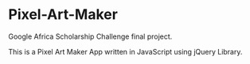 # Pixel-Art-Maker
Google Africa Scholarship Challenge final project.

This is a Pixel Art Maker App written in JavaScript using jQuery Library.
